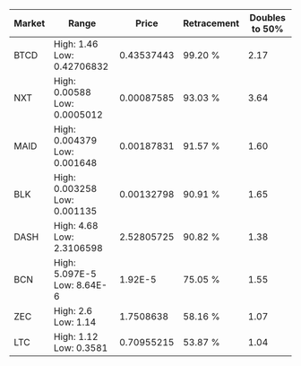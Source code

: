 | Market | Range | Price| Retracement | Doubles to 50% |
| --- | --- | --- | --- | --- |
| BTCD | High: 1.46<br />Low: 0.42706832 | 0.43537443 | 99.20 % | 2.17 |
| NXT | High: 0.00588<br />Low: 0.0005012 | 0.00087585 | 93.03 % | 3.64 |
| MAID | High: 0.004379<br />Low: 0.001648 | 0.00187831 | 91.57 % | 1.60 |
| BLK | High: 0.003258<br />Low: 0.001135 | 0.00132798 | 90.91 % | 1.65 |
| DASH | High: 4.68<br />Low: 2.3106598 | 2.52805725 | 90.82 % | 1.38 |
| BCN | High: 5.097E-5<br />Low: 8.64E-6 | 1.92E-5 | 75.05 % | 1.55 |
| ZEC | High: 2.6<br />Low: 1.14 | 1.7508638 | 58.16 % | 1.07 |
| LTC | High: 1.12<br />Low: 0.3581 | 0.70955215 | 53.87 % | 1.04 |
